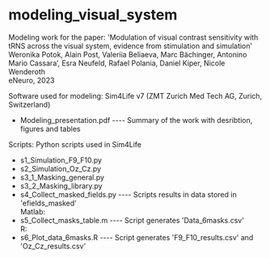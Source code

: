 # modeling_visual_system
Modeling work for the paper: 'Modulation of visual contrast sensitivity with tRNS across the visual system, evidence from stimulation and simulation'
Weronika Potok, Alain Post, Valeriia Beliaeva, Marc Bächinger, Antonino Mario Cassara’, Esra Neufeld, Rafael Polania, Daniel Kiper, Nicole Wenderoth    
eNeuro, 2023

Software used for modeling: Sim4Life v7 (ZMT Zurich Med Tech AG, Zurich, Switzerland) 

- Modeling_presentation.pdf  ----   Summary of the work with desribtion, figures and tables  

Scripts: 
Python scripts used in Sim4Life 
- s1_Simulation_F9_F10.py    
- s2_Simulation_Oz_Cz.py
- s3_1_Masking_general.py
- s3_2_Masking_library.py
- s4_Collect_masked_fields.py  ----   Scripts results in data stored in 'efields_masked'          
Matlab:      
- s5_Collect_masks_table.m  ----   Script generates 'Data_6masks.csv'     
R:         
- s6_Plot_data_6masks.R   ----   Script generates 'F9_F10_results.csv' and  'Oz_Cz_results.csv'       
